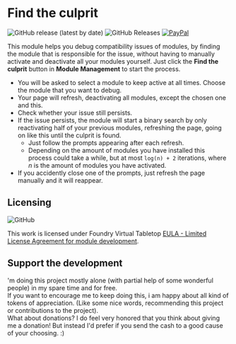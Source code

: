 # Find the culprit

<img alt="GitHub release (latest by date)" src="https://img.shields.io/github/v/release/Moerill/fvtt-find-the-culprit?style=for-the-badge"> <img alt="GitHub Releases" src="https://img.shields.io/github/downloads/moerill/fvtt-find-the-culprit/latest/total?style=for-the-badge">  [![PayPal](https://img.shields.io/badge/Donate-PayPal-blue?style=for-the-badge)](https://www.paypal.com/cgi-bin/webscr?cmd=_s-xclick&hosted_button_id=FYZ294SP2JBGS&source=url)

This module helps you debug compatibility issues of modules, by finding the module that is responsible for the issue, without having to manually activate and deactivate all your modules yourself. Just click the **Find the culprit** button in **Module Management** to start the process.  
* You will be asked to select a module to keep active at all times. Choose the module that you want to debug.  
* Your page will refresh, deactivating all modules, except the chosen one and this.
* Check whether your issue still persists.
* If the issue persists, the module will start a binary search by only reactivating half of your previous modules, refreshing the page, going on like this until the culprit is found. 
  * Just follow the prompts appearing after each refresh.
  * Depending on the amount of modules you have installed this process could take a while, but at most ``log(n) + 2`` iterations, where *n* is the amount of modules you have activated.
* If you accidently close one of the prompts, just refresh the page manually and it will reappear.

## Licensing
<img alt="GitHub" src="https://img.shields.io/github/license/moerill/fvtt-find-the-culprit?style=for-the-badge">

This work is licensed under Foundry Virtual Tabletop [EULA - Limited License Agreement for module development](https://foundryvtt.com/article/license/).

## Support the development
'm doing this project mostly alone (with partial help of some wonderful people) in my spare time and for free.  
If you want to encourage me to keep doing this, i am happy about all kind of tokens of appreciation. (Like some nice words, recommending this project or contributions to the project).  
What about donations? I do feel very honored that you think about giving me a donation! But instead I'd prefer if you send the cash to a good cause of your choosing. :)